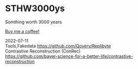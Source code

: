 # STHW3000ys
Somthing worth 3000 years

[Buy me a coffee!](https://www.buymeacoffee.com/83e1zhv)

 2022-07-11  
 Tools,Fakedata  https://github.com/Qovery/Replibyte  
 Contrastive Reconstruction (ConRec)  
 https://github.com/bayer-science-for-a-better-life/contrastive-reconstruction  
